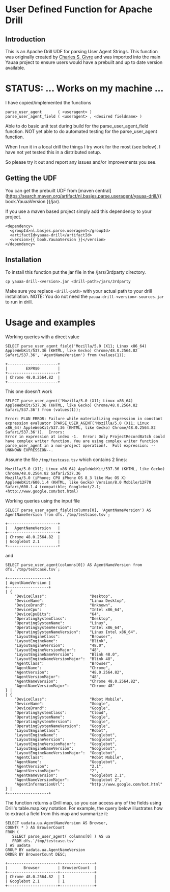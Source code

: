 # User Defined Function for Apache Drill

## Introduction
This is an Apache Drill UDF for parsing User Agent Strings.
This function was originally created by [Charles S. Givre](https://github.com/cgivre) and was imported into
the main Yauaa project to ensure users would have a prebuilt and up to date version available.

# STATUS: ... Works on my machine ...
I have copied/implemented the functions

    parse_user_agent       ( <useragent> )
    parse_user_agent_field ( <useragent> , <desired fieldname> )

Able to do basic unit test during build for the parse_user_agent_field function.
NOT yet able to do automated testing for the parse_user_agent function.

When I run it in a local drill the things I try work for the most (see below).
I have not yet tested this in a distributed setup.

So please try it out and report any issues and/or improvements you see.

## Getting the UDF
You can get the prebuilt UDF from [maven central](https://search.maven.org/artifact/nl.basjes.parse.useragent/yauaa-drill/{{ book.YauaaVersion }}/jar).

If you use a maven based project simply add this dependency to your project.

<pre><code>&lt;dependency&gt;
  &lt;groupId&gt;nl.basjes.parse.useragent&lt;/groupId&gt;
  &lt;artifactId&gt;yauaa-drill&lt;/artifactId&gt;
  &lt;version&gt;{{ book.YauaaVersion }}&lt;/version&gt;
&lt;/dependency&gt;
</code></pre>

## Installation
To install this function put the jar file in the <drill-path>/jars/3rdparty directory.

    cp yauaa-drill-<version>.jar <drill-path>/jars/3rdparty

Make sure you replace `<drill-path>` with your actual path to your drill installation.
NOTE: You do not need the `yauaa-drill-<version>-sources.jar` to run in drill.

# Usage and examples

Working queries with a direct value

    SELECT parse_user_agent_field('Mozilla/5.0 (X11; Linux x86_64) AppleWebKit/537.36 (KHTML, like Gecko) Chrome/48.0.2564.82 Safari/537.36', 'AgentNameVersion') from (values(1));

    +----------------------+
    |        EXPR$0        |
    +----------------------+
    | Chrome 48.0.2564.82  |
    +----------------------+


This one doesn't work

    SELECT parse_user_agent('Mozilla/5.0 (X11; Linux x86_64) AppleWebKit/537.36 (KHTML, like Gecko) Chrome/48.0.2564.82 Safari/537.36') from (values(1));

    Error: PLAN ERROR: Failure while materializing expression in constant expression evaluator [PARSE_USER_AGENT('Mozilla/5.0 (X11; Linux x86_64) AppleWebKit/537.36 (KHTML, like Gecko) Chrome/48.0.2564.82 Safari/537.36')].  Errors:
    Error in expression at index -1.  Error: Only ProjectRecordBatch could have complex writer function. You are using complex writer function parse_user_agent in a non-project operation!.  Full expression: --UNKNOWN EXPRESSION--.

Assume the file ```/tmp/testcase.tsv``` which contains 2 lines:

    Mozilla/5.0 (X11; Linux x86_64) AppleWebKit/537.36 (KHTML, like Gecko) Chrome/48.0.2564.82 Safari/537.36
    Mozilla/5.0 (iPhone; CPU iPhone OS 8_3 like Mac OS X) AppleWebKit/600.1.4 (KHTML, like Gecko) Version/8.0 Mobile/12F70 Safari/600.1.4 (compatible; Googlebot/2.1; +http://www.google.com/bot.html)

Working queries using the input file

    SELECT parse_user_agent_field(columns[0], 'AgentNameVersion') AS AgentNameVersion from dfs.`/tmp/testcase.tsv`;

    +----------------------+
    |   AgentNameVersion   |
    +----------------------+
    | Chrome 48.0.2564.82  |
    | Googlebot 2.1        |
    +----------------------+

and

    SELECT parse_user_agent(columns[0]) AS AgentNameVersion from dfs.`/tmp/testcase.tsv`;

    +------------------+
    | AgentNameVersion |
    +------------------+
    | {
        "DeviceClass":                   "Desktop",
        "DeviceName":                    "Linux Desktop",
        "DeviceBrand":                   "Unknown",
        "DeviceCpu":                     "Intel x86_64",
        "DeviceCpuBits":                 "64",
        "OperatingSystemClass":          "Desktop",
        "OperatingSystemName":           "Linux",
        "OperatingSystemVersion":        "Intel x86_64",
        "OperatingSystemNameVersion":    "Linux Intel x86_64",
        "LayoutEngineClass":             "Browser",
        "LayoutEngineName":              "Blink",
        "LayoutEngineVersion":           "48.0",
        "LayoutEngineVersionMajor":      "48",
        "LayoutEngineNameVersion":       "Blink 48.0",
        "LayoutEngineNameVersionMajor":  "Blink 48",
        "AgentClass":                    "Browser",
        "AgentName":                     "Chrome",
        "AgentVersion":                  "48.0.2564.82",
        "AgentVersionMajor":             "48",
        "AgentNameVersion":              "Chrome 48.0.2564.82",
        "AgentNameVersionMajor":         "Chrome 48"                        } |
    | {
        "DeviceClass":                   "Robot Mobile",
        "DeviceName":                    "Google",
        "DeviceBrand":                   "Google",
        "OperatingSystemClass":          "Cloud",
        "OperatingSystemName":           "Google",
        "OperatingSystemVersion":        "Google",
        "OperatingSystemNameVersion":    "Google",
        "LayoutEngineClass":             "Robot",
        "LayoutEngineName":              "Googlebot",
        "LayoutEngineVersion":           "Googlebot",
        "LayoutEngineVersionMajor":      "Googlebot",
        "LayoutEngineNameVersion":       "Googlebot",
        "LayoutEngineNameVersionMajor":  "Googlebot",
        "AgentClass":                    "Robot Mobile",
        "AgentName":                     "Googlebot",
        "AgentVersion":                  "2.1",
        "AgentVersionMajor":             "2",
        "AgentNameVersion":              "Googlebot 2.1",
        "AgentNameVersionMajor":         "Googlebot 2",
        "AgentInformationUrl":           "http://www.google.com/bot.html"   } |
    +------------------+

The function returns a Drill map, so you can access any of the fields using Drill's table.map.key notation.
For example, the query below illustrates how to extract a field from this map and summarize it:


    SELECT uadata.ua.AgentNameVersion AS Browser,
    COUNT( * ) AS BrowserCount
    FROM (
       SELECT parse_user_agent( columns[0] ) AS ua
       FROM dfs.`/tmp/testcase.tsv`
    ) AS uadata
    GROUP BY uadata.ua.AgentNameVersion
    ORDER BY BrowserCount DESC;

    +----------------------+---------------+
    |       Browser        | BrowserCount  |
    +----------------------+---------------+
    | Chrome 48.0.2564.82  | 1             |
    | Googlebot 2.1        | 1             |
    +----------------------+---------------+
